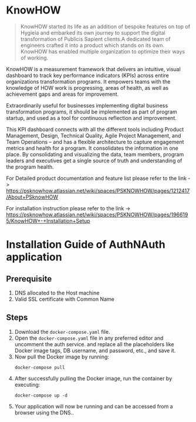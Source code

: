 # KnowHOW

> KnowHOW started its life as an addition of bespoke features on top of Hygieia and embarked its own journey to support the digital transformation of Publicis Sapient clients.A dedicated team of engineers crafted it into a product which stands on its own. 
KnowHOW has enabled multiple organization to optimize their ways of working. 

KnowHOW is a measurement framework that delivers an intuitive, visual dashboard to track key performance indicators (KPIs) across entire organizations transformation programs. It empowers teams with the knowledge of HOW work is progressing, areas of health, as well as achievement gaps and areas for improvement.

Extraordinarily useful for businesses implementing digital business transformation programs, it should be implemented as part of program startup, and used as a tool for continuous reflection and improvement.

This KPI dashboard connects with all the different tools including Product Management, Design, Technical Quality, Agile Project Management, and Team Operations – and has a flexible architecture to capture engagement metrics and health for a program.  It consolidates the information in one place. By consolidating and visualizing the data, team members, program leaders and executives get a single source of truth and understanding of the program health.

For Detailed product documentation and feature list please refer to the link ->
https://psknowhow.atlassian.net/wiki/spaces/PSKNOWHOW/pages/1212417/About+PSknowHOW

For installation instruction please refer to the link -> 
https://psknowhow.atlassian.net/wiki/spaces/PSKNOWHOW/pages/1966195/KnowHOW+-+Installation+Setup


# Installation Guide of AuthNAuth application

## Prerequisite

1. DNS allocated to the Host machine
2. Valid SSL certificate with Common Name

## Steps

1. Download the `docker-compose.yaml` file.
2. Open the `docker-compose.yaml` file in any preferred editor and uncomment the auth service. and replace all the placeholders like Docker image tags, DB username, and password, etc., and save it.
3. Now pull the Docker image by running:
    ```
    docker-compose pull
    ```
4. After successfully pulling the Docker image, run the container by executing:
    ```
    docker-compose up -d
    ```
5. Your application will now be running and can be accessed from a browser using the DNS..






 

